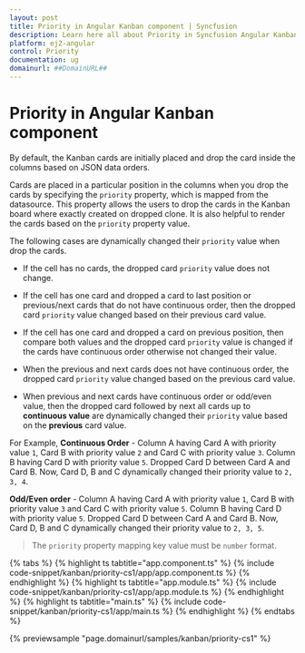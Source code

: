 ```yaml
---
layout: post
title: Priority in Angular Kanban component | Syncfusion
description: Learn here all about Priority in Syncfusion Angular Kanban component of Syncfusion Essential JS 2 and more.
platform: ej2-angular
control: Priority 
documentation: ug
domainurl: ##DomainURL##
---
```


# Priority in Angular Kanban component

By default, the Kanban cards are initially placed and drop the card inside the columns based on JSON data orders.

Cards are placed in a particular position in the columns when you drop the cards by specifying the `priority` property, which is mapped from the datasource. This property allows the users to drop the cards in the Kanban board where exactly created on dropped clone. It is also helpful to render the cards based on the `priority` property value.

The following cases are dynamically changed their `priority` value when drop the cards.

* If the cell has no cards, the dropped card `priority` value does not change.

* If the cell has one card and dropped a card to last position or previous/next cards that do not have continuous order, then the dropped card `priority` value changed based on their previous card value.

* If the cell has one card and dropped a card on previous position, then compare both values and the dropped card `priority` value is changed if the cards have continuous order otherwise not changed their value.

* When the previous and next cards does not have continuous order, the dropped card `priority` value changed based on the previous card value.

* When previous and next cards have continuous order or odd/even value, then the dropped card followed by next all cards up to **continuous value** are dynamically changed their `priority` value based on the **previous** card value.

For Example,
**Continuous Order** -
Column A having Card A with priority value `1`, Card B with priority value `2` and Card C with priority value `3`.
Column B having Card D with priority value `5`. Dropped Card D between Card A and Card B. Now, Card D, B and C dynamically changed their priority value to `2, 3, 4`.

**Odd/Even order** -
Column A having Card A with priority value `1`, Card B with priority value `3` and Card C with priority value `5`.
Column B having Card D with priority value `5`. Dropped Card D between Card A and Card B. Now, Card D, B and C dynamically changed their priority value to `2, 3, 5`.

> The `priority` property mapping key value must be `number` format.

{% tabs %}
{% highlight ts tabtitle="app.component.ts" %}
{% include code-snippet/kanban/priority-cs1/app/app.component.ts %}
{% endhighlight %}
{% highlight ts tabtitle="app.module.ts" %}
{% include code-snippet/kanban/priority-cs1/app/app.module.ts %}
{% endhighlight %}
{% highlight ts tabtitle="main.ts" %}
{% include code-snippet/kanban/priority-cs1/app/main.ts %}
{% endhighlight %}
{% endtabs %}
  
{% previewsample "page.domainurl/samples/kanban/priority-cs1" %}
